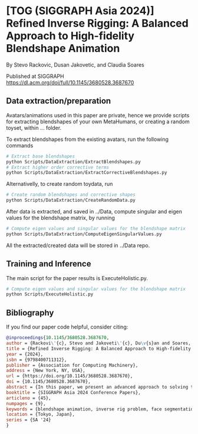 # [TOG (SIGGRAPH Asia 2024)] Refined Inverse Rigging: A Balanced Approach to High-fidelity Blendshape Animation

By Stevo Rackovic, Dusan Jakovetic, and Claudia Soares

Published at SIGGRAPH https://dl.acm.org/doi/full/10.1145/3680528.3687670

## Data extraction/preparation

Avatars/animations used in this paper are private, hence we provide scripts for extracting blendshapes of your own MetaHumans, or creating a random toyset, within ... folder.

To extract blendshapes from the existing avatars, run the following commands

```bash
# Extract base blendshapes
python Scripts/DataExtraction/ExtractBlendshapes.py
# Extract higher order corrective terms
python Scripts/DataExtraction/ExtractCorrectiveBlendshapes.py
```

Alternativelly, to create random toydata, run 

```bash
# Create random blendshapes and corrective shapes
python Scripts/DataExtraction/CreateRandomData.py
```

After data is extracted, and saved in ../Data, compute singular and eigen values for the blendshape matrix, by running 

```bash
# Compute eigen values and singular values for the blendshape matrix
python Scripts/DataExtraction/ComputeEigenSingularValues.py
```

All the extracted/created data will be stored in ../Data repo.

## Training and Inference

The main script for the paper results is ExecuteHolistic.py. 
```bash
# Compute eigen values and singular values for the blendshape matrix
python Scripts/ExecuteHolistic.py
```


## Bibliography

If you find our paper code helpful, consider citing:

```bibtex
@inproceedings{10.1145/3680528.3687670,
author = {Rackovi\'{c}, Stevo and Jakoveti\'{c}, Du\v{s}an and Soares, Cl\'{a}udia},
title = {Refined Inverse Rigging: A Balanced Approach to High-fidelity Blendshape Animation},
year = {2024},
isbn = {9798400711312},
publisher = {Association for Computing Machinery},
address = {New York, NY, USA},
url = {https://doi.org/10.1145/3680528.3687670},
doi = {10.1145/3680528.3687670},
abstract = {In this paper, we present an advanced approach to solving the inverse rig problem in blendshape animation, using high-quality corrective blendshapes. Our algorithm focuses on three key areas: ensuring high data fidelity in reconstructed meshes, achieving greater sparsity in weight distributions, and facilitating smoother frame-to-frame transitions. While the incorporation of corrective terms is a known practice, our method differentiates itself by employing a unique combination of l1 norm regularization for sparsity and a temporal smoothness constraint through roughness penalty, focusing on the sum of second differences in consecutive frame weights. A significant innovation in our approach is the temporal decoupling of blendshapes, which permits simultaneous optimization across entire animation sequences. This feature sets our work apart from existing methods and contributes to a more efficient and effective solution. Our algorithm exhibits a marked improvement in maintaining data fidelity and ensuring smooth frame transitions when compared to prior approaches that either lack smoothness regularization or rely solely on linear blendshape models. In addition to superior mesh resemblance and smoothness, our method offers practical benefits, including reduced computational complexity and execution time, achieved through a novel parallelization strategy using clustering methods. Our results not only advance the state-of-the-art in terms of fidelity, sparsity, and smoothness in inverse rigging but also introduce significant efficiency improvements1.},
booktitle = {SIGGRAPH Asia 2024 Conference Papers},
articleno = {45},
numpages = {9},
keywords = {blendshape animation, inverse rig problem, face segmentation},
location = {Tokyo, Japan},
series = {SA '24}
}
